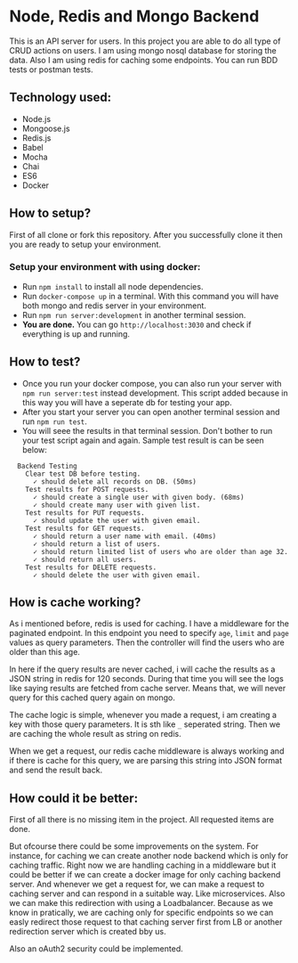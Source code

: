 # Node, Redis and Mongo Backend 

This is an API server for users. In this project you are able to do all type of CRUD actions on users. I am using mongo nosql database for storing the data. Also I am using redis for caching some endpoints. You can run BDD tests or postman tests.

## Technology used:
* Node.js
* Mongoose.js
* Redis.js
* Babel
* Mocha
* Chai
* ES6
* Docker

## How to setup?

First of all clone or fork this repository. After you successfully clone it then you are ready to setup your environment.

### Setup your environment with using docker:
* Run `npm install` to install all node dependencies.
* Run `docker-compose up` in a terminal. With this command you will have both mongo and redis server in your environment.
* Run `npm run server:development` in another terminal session.
* **You are done.** You can go `http://localhost:3030` and check if everything is up and running.

## How to test?
* Once you run your docker compose, you can also run your server with `npm run server:test` instead development. This script added because in this way you will have a seperate db for testing your app.
* After you start your server you can open another terminal session and run `npm run test`.
* You will seee the results in that terminal session. Don't bother to run your test script again and again. Sample test result is can be seen below:

```
  Backend Testing
    Clear test DB before testing.
      ✓ should delete all records on DB. (50ms)
    Test results for POST requests.
      ✓ should create a single user with given body. (68ms)
      ✓ should create many user with given list.
    Test results for PUT requests.
      ✓ should update the user with given email.
    Test results for GET requests.
      ✓ should return a user name with email. (40ms)
      ✓ should return a list of users.
      ✓ should return limited list of users who are older than age 32.
      ✓ should return all users.
    Test results for DELETE requests.
      ✓ should delete the user with given email.
```

## How is cache working?
As i mentioned before, redis is used for caching. I have a middleware for the paginated endpoint. In this endpoint you need to specify `age`, `limit` and `page` values as query parameters. Then the controller will find the users who are older than this age.

In here if the query results are never cached, i will cache the results as a JSON string in redis for 120 seconds. During that time you will see the logs like saying results are fetched from cache server. Means that, we will never query for this cached query again on mongo.

The cache logic is simple, whenever you made a request, i am creating a key with those query parameters. It is sth like `_` seperated string. Then we are caching the whole result as string on redis. 

When we get a request, our redis cache middleware is always working and if there is cache for this query, we are parsing this string into JSON format and send the result back.

## How could it be better:
First of all there is no missing item in the project. All requested items are done.

But ofcourse there could be some improvements on the system. For instance, for caching we can create another node backend which is only for caching traffic. Right now we are handling caching in a middleware but it could be better if we can create a docker image for only caching backend server. And whenever we get a request for, we can make a request to caching server and can respond in a suitable way. Like microservices. Also we can make this redirection with using a Loadbalancer. Because as we know in pratically, we are caching only for specific endpoints so we can easly redirect those request to that caching server first from LB or another redirection server which is created bby us.

Also an oAuth2 security could be implemented.
